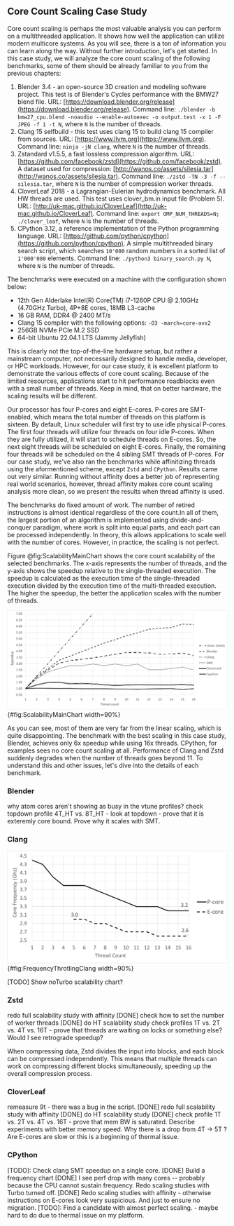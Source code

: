 ## Core Count Scaling Case Study

Core count scaling is perhaps the most valuable analysis you can perform on a multithreaded application. It shows how well the application can utilize modern multicore systems. As you will see, there is a ton of information you can learn along the way. Without further introduction, let's get started. In this case study, we will analyze the core count scaling of the following benchmarks, some of them should be already familiar to you from the previous chapters:

1. Blender 3.4 - an open-source 3D creation and modeling software project. This test is of Blender's Cycles performance with the BMW27 blend file. URL: [https://download.blender.org/release](https://download.blender.org/release). Command line: `./blender -b bmw27_cpu.blend -noaudio --enable-autoexec -o output.test -x 1 -F JPEG -f 1 -t N`, where `N` is the number of threads.
2. Clang 15 selfbuild - this test uses clang 15 to build clang 15 compiler from sources. URL: [https://www.llvm.org](https://www.llvm.org). Command line: `ninja -jN clang`, where `N` is the number of threads.
3. Zstandard v1.5.5, a fast lossless compression algorithm. URL: [https://github.com/facebook/zstd](https://github.com/facebook/zstd). A dataset used for compression: [http://wanos.co/assets/silesia.tar](http://wanos.co/assets/silesia.tar). Command line: `./zstd -TN -3 -f -- silesia.tar`, where `N` is the number of compression worker threads.
4. CloverLeaf 2018 - a Lagrangian-Eulerian hydrodynamics benchmark. All HW threads are used. This test uses clover_bm.in input file (Problem 5). URL: [http://uk-mac.github.io/CloverLeaf](http://uk-mac.github.io/CloverLeaf). Command line: `export OMP_NUM_THREADS=N; ./clover_leaf`, where `N` is the number of threads.
5. CPython 3.12, a reference implementation of the Python programming language. URL: [https://github.com/python/cpython](https://github.com/python/cpython). A simple multithreaded binary search script, which searches `10'000` random numbers in a sorted list of `1'000'000` elements. Command line: `./python3 binary_search.py N`, where `N` is the number of threads.

The benchmarks were executed on a machine with the configuration shown below:
* 12th Gen Alderlake Intel(R) Core(TM) i7-1260P CPU @ 2.10GHz (4.70GHz Turbo), 4P+8E cores, 18MB L3-cache
* 16 GB RAM, DDR4 @ 2400 MT/s
* Clang 15 compiler with the following options: `-O3 -march=core-avx2`
* 256GB NVMe PCIe M.2 SSD
* 64-bit Ubuntu 22.04.1 LTS (Jammy Jellyfish)

This is clearly not the top-of-the-line hardware setup, but rather a mainstream computer, not necessarily designed to handle media, developer, or HPC workloads. However, for our case study, it is excellent platform to demonstrate the various effects of core count scaling. Because of the limited resources, applications start to hit performance roadblocks even with a small number of threads. Keep in mind, that on better hardware, the scaling results will be different.

Our processor has four P-cores and eight E-cores. P-cores are SMT-enabled, which means the total number of threads on this platform is sixteen. By default, Linux scheduler will first try to use idle physical P-cores. The first four threads will utilize four threads on four idle P-cores. When they are fully utilized, it will start to schedule threads on E-cores. So, the next eight threads will be scheduled on eight E-cores. Finally, the remaining four threads will be scheduled on the 4 sibling SMT threads of P-cores. For our case study, we've also ran the benchmarks while affinitizing threads using the aformentioned scheme, except `Zstd` and `CPython`. Results came out very similar. Running without affinity does a better job of representing real world scenarios, however, thread affinity makes core count scaling analysis more clean, so we present the results when thread affinity is used.

The benchmarks do fixed amount of work. The number of retired instructions is almost identical regardless of the core count.In all of them, the largest portion of an algorithm is implemented using divide-and-conquer paradigm, where work is split into equal parts, and each part can be processed independently. In theory, this allows applications to scale well with the number of cores. However, in practice, the scaling is not perfect. 

Figure @fig:ScalabilityMainChart shows the core count scalability of the selected benchmarks. The x-axis represents the number of threads, and the y-axis shows the speedup relative to the single-threaded execution. The speedup is calculated as the execution time of the single-threaded execution divided by the execution time of the multi-threaded execution. The higher the speedup, the better the application scales with the number of threads. 

![Core Count Scalability chart for five selected benchmarks.](../../img/mt-perf/ScalabilityMainChart.png){#fig:ScalabilityMainChart width=90%}

As you can see, most of them are very far from the linear scaling, which is quite disappointing. The benchmark with the best scaling in this case study, Blender, achieves only 6x speedup while using 16x threads. CPython, for examples sees no core count scaling at all. Performance of Clang and Zstd suddenly degrades when the number of threads goes beyond 11. To understand this and other issues, let's dive into the details of each benchmark.

### Blender

why atom cores aren't showing as busy in the vtune profiles?
check topdown profile 4T_HT vs. 8T_HT - look at topdown - prove that it is exteremly core bound.
Prove why it scales with SMT.

### Clang

![Frequency throttling while runnning Clang.](../../img/mt-perf/FrequencyThrotlingClang.png){#fig:FrequencyThrotlingClang width=90%}

[TODO] Show noTurbo scalability chart?
 
### Zstd

  redo full scalability study with affinity
  [DONE] check how to set the number of worker threads
  [DONE] do HT scalability study
  check profiles 1T vs. 2T vs. 4T vs. 16T - prove that threads are waiting on locks or something else?
  Would I see retrograde speedup?

  When compressing data, Zstd divides the input into blocks, and each block can be compressed independently. This means that multiple threads can work on compressing different blocks simultaneously, speeding up the overall compression process.

### CloverLeaf

  remeasure 9t - there was a bug in the script.
  [DONE] redo full scalability study with affinity
  [DONE] do HT scalability study
  [DONE] check profile 1T vs. 2T vs. 4T vs. 16T - prove that mem BW is saturated.
  Describe experiments with better memory speed.
  Why there is a drop from 4T -> 5T ? Are E-cores are slow or this is a beginning of thermal issue.

### CPython

[TODO]:
Check clang SMT speedup on a single core.
[DONE] Build a frequency chart
[DONE] I see perf drop with many cores -- probably because the CPU cannot sustain frequency. Redo scaling studies with Turbo turned off. 
[DONE] Redo scaling studies with affinity - otherwise instructions on E-cores look very suspicious. And just to ensure no migration.
[TODO]: Find a candidate with almost perfect scaling. - maybe hard to do due to thermal issue on my platform.

